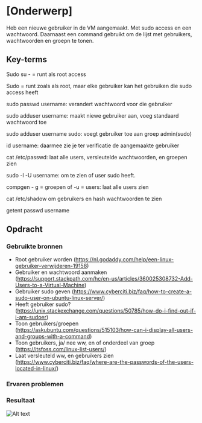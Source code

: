 # [Onderwerp]
Heb een nieuwe gebruiker in de VM aangemaakt. Met sudo access en een wachtwoord. Daarnaast een command gebruikt om de lijst met gebruikers, wachtwoorden en groepn te tonen.

## Key-terms
Sudo su - = runt als root access

Sudo = runt zoals als root, maar elke gebruiker kan het gebruiken die sudo access heeft

sudo passwd username: verandert wachtwoord voor die gebruiker

sudo adduser username: maakt niewe gebruiker aan, voeg standaard wachtwoord toe

sudo adduser username sudo: voegt gebruiker toe aan groep admin(sudo)

id username: daarmee zie je ter verificatie de aangemaakte gebruiker

cat /etc/passwd: laat alle users, versleutelde wachtwoorden, en groepen zien

sudo -l -U username: om te zien of user sudo heeft. 

compgen - g = groepen of -u = users: laat alle users zien

cat /etc/shadow om gebruikers en hash wachtwoorden te zien

getent passwd username 

## Opdracht
### Gebruikte bronnen
* Root gebruiker worden (https://nl.godaddy.com/help/een-linux-gebruiker-verwijderen-19158)
* Gebruiker en wachtwoord aanmaken (https://support.stackpath.com/hc/en-us/articles/360025308732-Add-Users-to-a-Virtual-Machine)
* Gebruiker sudo geven (https://www.cyberciti.biz/faq/how-to-create-a-sudo-user-on-ubuntu-linux-server/)
* Heeft gebruiker sudo? (https://unix.stackexchange.com/questions/50785/how-do-i-find-out-if-i-am-sudoer)
* Toon gebruikers/groepen (https://askubuntu.com/questions/515103/how-can-i-display-all-users-and-groups-with-a-command)
* Toon gebruikers, ja/ nee ww, en of onderdeel van groep (https://itsfoss.com/linux-list-users/)
* Laat versleuteld ww, en gebruikers zien (https://www.cyberciti.biz/faq/where-are-the-passwords-of-the-users-located-in-linux/)

### Ervaren problemen


### Resultaat

![Alt text](usersandgroupsscreenshot-1.jpg)
